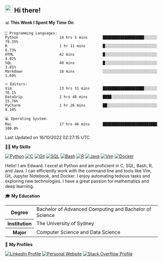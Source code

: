 ## <a href="#"><img src="https://media.giphy.com/media/hvRJCLFzcasrR4ia7z/giphy.gif" width="25px" height="25px"></a> Hi there!

<!--START_SECTION:waka-->
📊 **This Week I Spent My Time On** 

```text
💬 Programming Languages: 
Python                   14 hrs 5 mins       ███████████████████░░░░░░   79.35% 
R                        1 hr 11 mins        █░░░░░░░░░░░░░░░░░░░░░░░░   6.73% 
HTML                     42 mins             █░░░░░░░░░░░░░░░░░░░░░░░░   4.02% 
SQL                      40 mins             █░░░░░░░░░░░░░░░░░░░░░░░░   3.81% 
Markdown                 18 mins             ░░░░░░░░░░░░░░░░░░░░░░░░░   1.69%

🔥 Editors: 
Vim                      13 hrs 31 mins      ███████████████████░░░░░░   76.1% 
DataGrip                 2 hrs 48 mins       ████░░░░░░░░░░░░░░░░░░░░░   15.76% 
PyCharm                  1 hr 26 mins        ██░░░░░░░░░░░░░░░░░░░░░░░   8.14%

💻 Operating System: 
Mac                      17 hrs 46 mins      █████████████████████████   100.0%

```


 Last Updated on 16/10/2022 02:27:15 UTC
<!--END_SECTION:waka-->

💪🏻 **My Skills**

[![Python](https://img.shields.io/badge/-Python-yellow?style=flat-square&logo=Python)](#)
[![C     ](https://img.shields.io/badge/-C-blue?style=flat-square&logo=C)](#)
[![Git   ](https://img.shields.io/badge/-Git-grey?style=flat-square&logo=Git)](#)
[![SQL   ](https://img.shields.io/badge/-SQL-grey?style=flat-square&logo=SQLite)](#)
[![Bash  ](https://img.shields.io/badge/-Bash-grey?style=flat-square&logo=GNU-Bash)](#)
[![R     ](https://img.shields.io/badge/-R-grey?style=flat-square&logo=R)](#)
[![Java  ](https://img.shields.io/badge/-Java-grey?style=flat-square&logo=OpenJDK)](#)
[![Vim   ](https://img.shields.io/badge/-Vim-grey?style=flat-square&logo=Vim)](#)
[![Docker](https://img.shields.io/badge/-Docker-grey?style=flat-square&logo=Docker)](#)

Hello! I am Edward. I excel at Python and am proficient in C, SQL, Bash, R, and
Java. I can efficiently work with the command line and tools like Vim, Git,
Jupyter Notebook, and Docker. I enjoy automating tedious tasks and exploring new
technologies. I have a great passion for mathematics and deep learning.

🎓 **My Education**

<table>
<tr>
    <th>Degree</th>
    <td>Bachelor of Advanced Computing and Bachelor of Science</td>
</tr>
<tr>
    <th>Institution</th>
    <td>The University of Sydney</td>
</tr>
<tr>
    <th>Major</th>
    <td>Computer Science and Data Science</td>
</tr>
</table>

🔗 **My Profiles**

[![LinkedIn Profile](https://img.shields.io/badge/-LinkedIn-blue?style=social&logo=LinkedIn)](https://www.linkedin.com/in/ziao-ji)
[![Personal Website](https://img.shields.io/badge/-Personal%20Website-blue?style=social&logo=Bootstrap)](https://jiziao.works)
[![Stack Overflow Profile](https://img.shields.io/badge/-Stack%20Overflow-blue?style=social&logo=StackOverflow)](https://stackoverflow.com/users/11658924/spearandshield)
